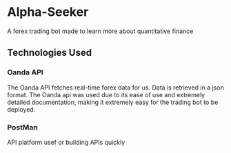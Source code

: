 # Alpha-Seeker
A forex trading bot made to learn more about quantitative finance

## Technologies Used
### Oanda API
The Oanda API fetches real-time forex data for us. Data is retrieved in a json format. The Oanda api was used due to its ease of use and extremely detailed documentation, making it extremely easy for the trading bot to be deployed.
### PostMan
API platform usef or building APIs quickly
